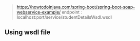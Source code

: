 
> https://howtodoinjava.com/spring-boot/spring-boot-soap-webservice-example/
> endpoint : localhost:port/service/studentDetailsWsdl.wsdl


## Using wsdl file
